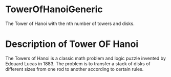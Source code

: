# TowerOfHanoiGeneric

The Tower of Hanoi with the nth number of towers and disks.

# Description of Tower OF Hanoi

The Towers of Hanoi is a classic math problem and logic puzzle invented by Edouard Lucas in 1883. The problem is to transfer a stack of disks of different sizes from one rod to another according to certain rules.
